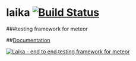 laika [![Build Status](https://travis-ci.org/arunoda/laika.png?branch=master)](https://travis-ci.org/arunoda/laika)
=====
###testing framework for meteor

##[Documentation](http://arunoda.github.io/laika/)

[![Laika - end to end testing framework for meteor](http://i.imgur.com/Q57X7EH.png)](http://arunoda.github.io/laika/)
